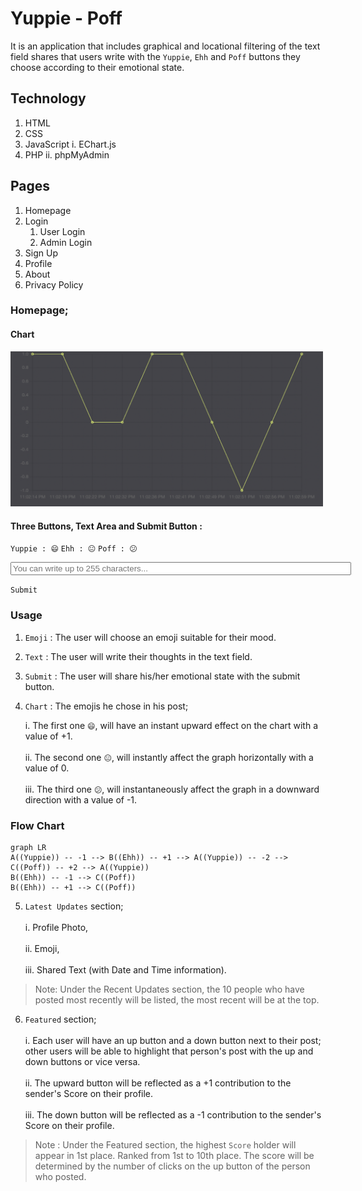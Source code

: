 # Yuppie - Poff

It is an application that includes graphical and locational filtering of the text field shares that users write with the `Yuppie`, `Ehh` and `Poff` buttons they choose according to their emotional state.

## Technology 

1. HTML
2. CSS
3. JavaScript
	i. EChart.js
5. PHP
	ii. phpMyAdmin

## Pages

1. Homepage 
2. Login
	1. User Login
	2. Admin Login 
3. Sign Up
4. Profile
5. About
6. Privacy Policy

### Homepage;

#### Chart

<img src="./echart.png" alt="Yuppie-Poff Chart" width="500">

#### Three Buttons, Text Area and Submit Button  :

` Yuppie : 😄 ` ` Ehh : 😐 ` ` Poff : 😕 `

<input type="text" placeholder="You can write up to 255 characters..." minlength="1" maxlength="255" size="65"> <br>
 
`Submit`

### Usage

1. `Emoji` : The user will choose an emoji suitable for their mood. 

2. `Text` : The user will write their thoughts in the text field.

3. `Submit` : The user will share his/her emotional state with the submit button. 

4. `Chart` : The emojis he chose in his post; 

	i. The first one `😄`, will have an instant upward effect on the chart with a value of +1. <br><br>
	ii. The second one `😐`, will instantly affect the graph horizontally with a value of 0. <br><br>
	iii. The third one `😕`, will instantaneously affect the graph in a downward direction with a value of -1.

### Flow Chart

```mermaid
graph LR
A((Yuppie)) -- -1 --> B((Ehh)) -- +1 --> A((Yuppie)) -- -2 --> C((Poff)) -- +2 --> A((Yuppie))
B((Ehh)) -- -1 --> C((Poff))
B((Ehh)) -- +1 --> C((Poff))
```

5. `Latest Updates` section; <br><br>
	i. Profile Photo, <br><br>
	ii. Emoji, <br><br>
	iii. Shared Text (with Date and Time information). <br>

> Note: Under the Recent Updates section, the 10 people who have posted most recently will be listed, the most recent will be at the top.

6. `Featured` section; <br><br>
	i. Each user will have an up button and a down button next to their post; other users will be able to highlight that person's post with the up and down buttons or vice versa. <br><br>
	ii. The upward button will be reflected as a +1 contribution to the sender's Score on their profile. <br><br>
	iii. The down button will be reflected as a -1 contribution to the sender's Score on their profile. <br>

> Note : Under the Featured section, the highest `Score` holder will appear in 1st place. Ranked from 1st to 10th place. The score will be determined by the number of clicks on the up button of the person who posted.
